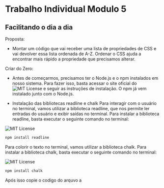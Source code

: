 # Trabalho Individual Modulo 5
## Facilitando o dia a dia

Proposta:
- Montar um código que vai receber uma lista de propriedades de CSS e vai devolver essa lista ordenada de A-Z. Ordenar o CSS ajuda a encontrar mais rápido a propriedade que precisamos alterar.

Criar do Zero:

- Antes de começarmos, precisamos ter o Node.js e o npm instalados em nosso sistema. Para fazer isso, basta acessar o site oficial do ![MIT License](https://img.shields.io/badge/-Node.js-green.svg)
 e seguir as instruções de instalação. O npm já vem instalado junto com o Node.js.

- Instalação das bibliotecas readline e chalk
Para interagir com o usuário no terminal, vamos utilizar a biblioteca readline, que nos permite ler entradas do usuário e exibir saídas no terminal. Para instalar a biblioteca readline, basta executar o seguinte comando no terminal:

![MIT License](https://img.shields.io/badge/-Readline-blue.svg)


```sh
npm install readline
```

Para colorir o texto no terminal, vamos utilizar a biblioteca chalk. Para instalar a biblioteca chalk, basta executar o seguinte comando no terminal:

![MIT License](https://img.shields.io/badge/-Chalk-blue.svg)
```sh
npm install chalk
```

Após isso copie o codigo do arquvo a
